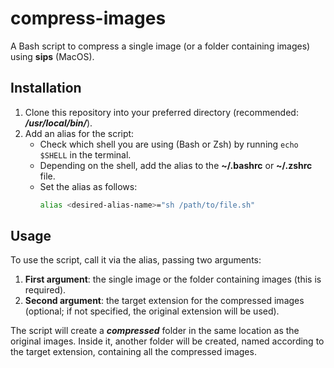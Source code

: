 # compress-images  
A Bash script to compress a single image (or a folder containing images) using **sips** (MacOS).  

## Installation  
1. Clone this repository into your preferred directory (recommended: **_/usr/local/bin/_**).  
2. Add an alias for the script:  
   - Check which shell you are using (Bash or Zsh) by running `echo $SHELL` in the terminal.  
   - Depending on the shell, add the alias to the **~/.bashrc** or **~/.zshrc** file.  
   - Set the alias as follows:  
     ```bash
     alias <desired-alias-name>="sh /path/to/file.sh"
     ```  

## Usage  
To use the script, call it via the alias, passing two arguments:  
1. **First argument**: the single image or the folder containing images (this is required).  
2. **Second argument**: the target extension for the compressed images (optional; if not specified, the original extension will be used).  

The script will create a **_compressed_** folder in the same location as the original images. Inside it, another folder will be created, named according to the target extension, containing all the compressed images.

